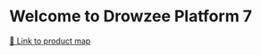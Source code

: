 # Welcome to Drowzee Platform 7

[📕 Link to product map](https://www.draw.io/?state=%7B%22ids%22:%5B%221kcxykYMVjBlMK2Faz9EngK3_xb9We_w7%22%5D,%22action%22:%22open%22,%22userId%22:%22103603540184261131413%22%7D#G1kcxykYMVjBlMK2Faz9EngK3_xb9We_w7)